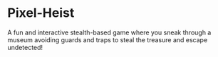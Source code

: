 # Pixel-Heist
A fun and interactive stealth-based game where you sneak through a museum avoiding guards and traps to steal the treasure and escape undetected!
